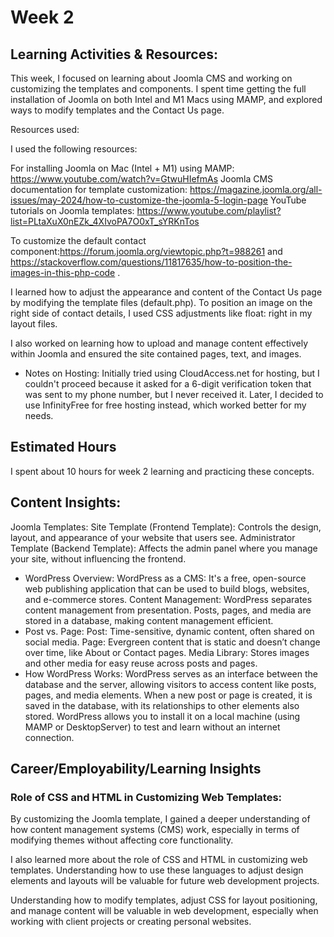 # Week 2
## Learning Activities & Resources:
This week, I focused on learning about Joomla CMS and working on customizing the templates and components. I spent time getting the full installation of Joomla on both Intel and M1 Macs using MAMP, and explored ways to modify templates and the Contact Us page.

Resources used:

I used the following resources:

For installing Joomla on Mac (Intel + M1) using MAMP: https://www.youtube.com/watch?v=GtwuHIefmAs
Joomla CMS documentation for template customization: https://magazine.joomla.org/all-issues/may-2024/how-to-customize-the-joomla-5-login-page
YouTube tutorials on Joomla templates: https://www.youtube.com/playlist?list=PLtaXuX0nEZk_4XIvoPA7O0xT_sYRKnTos

To customize the default contact component:https://forum.joomla.org/viewtopic.php?t=988261 and https://stackoverflow.com/questions/11817635/how-to-position-the-images-in-this-php-code . 

I learned how to adjust the appearance and content of the Contact Us page by modifying the template files (default.php). To position an image on the right side of contact details, I used CSS adjustments like float: right in my layout files.

I also worked on learning how to upload and manage content effectively within Joomla and ensured the site contained pages, text, and images.

- Notes on Hosting:
Initially tried using CloudAccess.net for hosting, but I couldn't proceed because it asked for a 6-digit verification token that was sent to my phone number, but I never received it.
Later, I decided to use InfinityFree for free hosting instead, which worked better for my needs.

## Estimated Hours
I spent about 10 hours for week 2 learning and practicing these concepts.

## Content Insights:
Joomla Templates:
Site Template (Frontend Template): Controls the design, layout, and appearance of your website that users see.
Administrator Template (Backend Template): Affects the admin panel where you manage your site, without influencing the frontend.
- WordPress Overview:
WordPress as a CMS: It's a free, open-source web publishing application that can be used to build blogs, websites, and e-commerce stores.
Content Management: WordPress separates content management from presentation. Posts, pages, and media are stored in a database, making content management efficient.
- Post vs. Page:
Post: Time-sensitive, dynamic content, often shared on social media.
Page: Evergreen content that is static and doesn’t change over time, like About or Contact pages.
Media Library: Stores images and other media for easy reuse across posts and pages.
- How WordPress Works:
WordPress serves as an interface between the database and the server, allowing visitors to access content like posts, pages, and media elements.
When a new post or page is created, it is saved in the database, with its relationships to other elements also stored.
WordPress allows you to install it on a local machine (using MAMP or DesktopServer) to test and learn without an internet connection.
## Career/Employability/Learning Insights
### Role of CSS and HTML in Customizing Web Templates:
By customizing the Joomla template, I gained a deeper understanding of how content management systems (CMS) work, especially in terms of modifying themes without affecting core functionality.

I also learned more about the role of CSS and HTML in customizing web templates. Understanding how to use these languages to adjust design elements and layouts will be valuable for future web development projects.

Understanding how to modify templates, adjust CSS for layout positioning, and manage content will be valuable in web development, especially when working with client projects or creating personal websites.